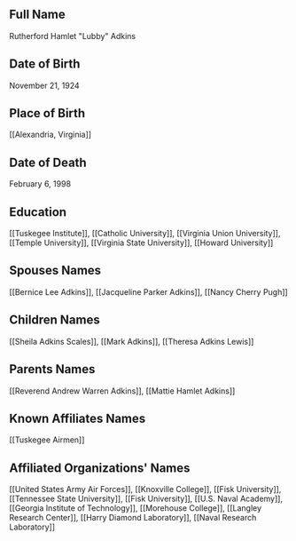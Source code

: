 ## Full Name
Rutherford Hamlet "Lubby" Adkins

## Date of Birth
November 21, 1924

## Place of Birth
[[Alexandria, Virginia]]
## Date of Death
February 6, 1998

## Education
[[Tuskegee Institute]], [[Catholic University]], [[Virginia Union University]], [[Temple University]], [[Virginia State University]], [[Howard University]]

## Spouses Names
[[Bernice Lee Adkins]], [[Jacqueline Parker Adkins]], [[Nancy Cherry Pugh]]

## Children Names
[[Sheila Adkins Scales]], [[Mark Adkins]], [[Theresa Adkins Lewis]]

## Parents Names
[[Reverend Andrew Warren Adkins]], [[Mattie Hamlet Adkins]]

## Known Affiliates Names
 [[Tuskegee Airmen]]

## Affiliated Organizations' Names
 [[United States Army Air Forces]], [[Knoxville College]], [[Fisk University]], [[Tennessee State University]], [[Fisk University]], [[U.S. Naval Academy]], [[Georgia Institute of Technology]], [[Morehouse College]], [[Langley Research Center]], [[Harry Diamond Laboratory]], [[Naval Research Laboratory]]

